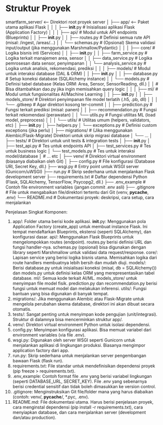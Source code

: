 # Struktur Proyek

smartfarm_server/                  <-- Direktori root proyek server
│
├── app/                           <-- Paket utama aplikasi Flask
│   │
│   ├── __init__.py                # Inisialisasi aplikasi Flask (Application Factory)
│   │
│   ├── api/                       # Modul untuk API endpoints (Blueprints)
│   │   ├── __init__.py
│   │   ├── routes.py              # Definisi semua rute API (misal: /ingest, /areas/...)
│   │   └── schemas.py             # (Opsional) Skema validasi input/output (jika menggunakan Marshmallow/Pydantic)
│   │
│   ├── core/                      # Logika bisnis inti (Services)
│   │   ├── __init__.py
│   │   ├── farm_service.py        # Logika terkait manajemen area, sensor
│   │   ├── data_service.py        # Logika pemrosesan data sensor, penyimpanan
│   │   └── analysis_service.py    # Logika untuk analisis, rekomendasi, prediksi
│   │
│   ├── models/                    # Modul untuk interaksi database (DAL & ORM)
│   │   ├── __init__.py
│   │   ├── database.py            # Setup koneksi database (SQLAlchemy instance)
│   │   └── models.py              # Definisi tabel database (Kelas ORM: Area, Sensor, SensorReading, dll.)
│   │   # Bisa ditambahkan dao.py jika ingin memisahkan query logic
│   │
│   ├── ml/                        # Modul untuk fungsionalitas AI/Machine Learning
│   │   ├── __init__.py
│   │   ├── models_store/          # Direktori penyimpanan file model terlatih (.h5, .pb, dll)
│   │   │   └── .gitkeep           # Agar direktori kosong ter-commit
│   │   ├── prediction.py          # Fungsi terkait prediksi (misal: panen)
│   │   ├── recommendation.py      # Fungsi terkait rekomendasi (perawatan)
│   │   └── utils.py               # Fungsi utilitas ML (load model, preprocess)
│   │
│   └── utils/                     # Utilitas umum (helpers, validators, etc)
│       ├── __init__.py
│       ├── helpers.py
│       └── exceptions.py          # Definisi custom exceptions (jika perlu)
│
├── migrations/                    # (Jika menggunakan Alembic/Flask-Migrate) Direktori untuk skrip migrasi database
│   └── ...
│
├── tests/                         # Direktori untuk unit tests & integration tests
│   ├── __init__.py
│   ├── test_api.py                # Tes untuk endpoints API
│   ├── test_services.py           # Tes untuk business logic
│   └── test_models.py             # Tes untuk interaksi model/database
│   # ... etc
│
├── venv/                          # Direktori virtual environment (biasanya diabaikan oleh Git)
│
├── config.py                      # File konfigurasi (Database URI, Secret Key, dll.)
├── wsgi.py                        # Entry point untuk WSGI server (Gunicorn/uWSGI)
├── run.py                         # Skrip sederhana untuk menjalankan Flask development server
├── requirements.txt               # Daftar dependensi Python (Flask, SQLAlchemy, TensorFlow, Psycopg2, dll.)
├── .env_example                   # Contoh file environment variables (jangan commit .env asli)
├── .gitignore                     # File untuk mengabaikan file/direktori tertentu dari Git (venv, __pycache__, .env)
└── README.md                      # Dokumentasi proyek: deskripsi, cara setup, cara menjalankan


Penjelasan Singkat Komponen:

1. app/: Folder utama berisi kode aplikasi. 
__init__.py: Menggunakan pola Application Factory (create_app) untuk membuat instance Flask. Ini tempat mendaftarkan Blueprints, ekstensi (seperti SQLAlchemy), dan konfigurasi dasar. 
api/: Menggunakan Flask Blueprints untuk mengelompokkan routes (endpoint). routes.py berisi definisi URL dan fungsi handler-nya. schemas.py (opsional) bisa digunakan dengan library seperti Marshmallow untuk validasi data request/response. 
core/: Lapisan service yang berisi logika bisnis utama. Memisahkan logika dari route handlers membuatnya lebih bersih dan mudah diuji. 
models/: Berisi database.py untuk inisialisasi koneksi (misal, db = SQLAlchemy()) dan models.py untuk definisi kelas ORM yang merepresentasikan tabel database. 
ml/: Semua kode terkait AI/ML. models_store/ untuk menyimpan file model fisik. prediction.py dan recommendation.py berisi fungsi untuk memuat model dan melakukan inferensi. 
utils/: Fungsi bantuan yang bisa digunakan di banyak tempat. 
2. migrations/: Jika menggunakan Alembic atau Flask-Migrate untuk mengelola perubahan skema database, direktori ini akan dibuat secara otomatis. 
3. tests/: Sangat penting untuk menyimpan kode pengujian (unit/integrasi). Struktur di dalamnya bisa mencerminkan struktur app/. 
4. venv/: Direktori virtual environment Python untuk isolasi dependensi. 
5. config.py: Menyimpan konfigurasi aplikasi. Bisa memuat variabel dari environment variables (via file .env). 
6. wsgi.py: Digunakan oleh server WSGI seperti Gunicorn untuk menjalankan aplikasi di lingkungan produksi. Biasanya mengimpor application factory dari app. 
7. run.py: Skrip sederhana untuk menjalankan server pengembangan bawaan Flask (flask run). 
8. requirements.txt: File standar untuk mendefinisikan dependensi proyek (pip freeze > requirements.txt). 
9. .env_example: Contoh format file .env yang berisi variabel lingkungan (seperti DATABASE_URL, SECRET_KEY). File .env yang sebenarnya berisi credential sensitif dan tidak boleh dimasukkan ke version control. 
10. .gitignore: Menginstruksikan Git file/folder mana yang harus diabaikan (contoh: venv/, __pycache__/, *.pyc, .env). 
11. README.md: File dokumentasi utama. Harus berisi penjelasan proyek, cara menginstal dependensi (pip install -r requirements.txt), cara menyiapkan database, dan cara menjalankan server (development dan/atau production). 
